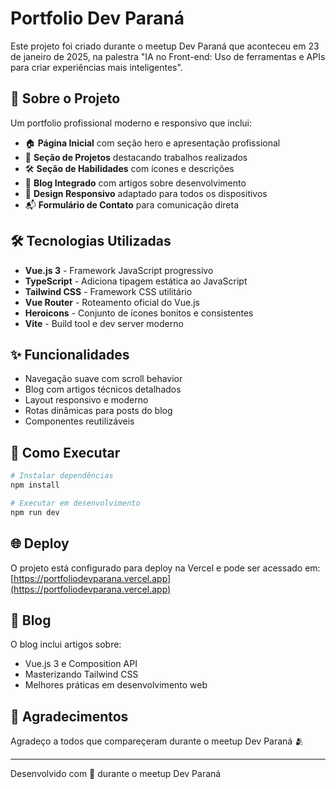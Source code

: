 # Portfolio Dev Paraná

Este projeto foi criado durante o meetup Dev Paraná que aconteceu em 23 de janeiro de 2025, na palestra "IA no Front-end: Uso de ferramentas e APIs para criar experiências mais inteligentes".

## 🚀 Sobre o Projeto

Um portfolio profissional moderno e responsivo que inclui:

- 🏠 **Página Inicial** com seção hero e apresentação profissional
- 💼 **Seção de Projetos** destacando trabalhos realizados
- 🛠️ **Seção de Habilidades** com ícones e descrições
- 📝 **Blog Integrado** com artigos sobre desenvolvimento
- 📱 **Design Responsivo** adaptado para todos os dispositivos
- 📬 **Formulário de Contato** para comunicação direta

## 🛠️ Tecnologias Utilizadas

- **Vue.js 3** - Framework JavaScript progressivo
- **TypeScript** - Adiciona tipagem estática ao JavaScript
- **Tailwind CSS** - Framework CSS utilitário
- **Vue Router** - Roteamento oficial do Vue.js
- **Heroicons** - Conjunto de ícones bonitos e consistentes
- **Vite** - Build tool e dev server moderno

## ✨ Funcionalidades

- Navegação suave com scroll behavior
- Blog com artigos técnicos detalhados
- Layout responsivo e moderno
- Rotas dinâmicas para posts do blog
- Componentes reutilizáveis

## 🚀 Como Executar

```bash
# Instalar dependências
npm install

# Executar em desenvolvimento
npm run dev
```

## 🌐 Deploy

O projeto está configurado para deploy na Vercel e pode ser acessado em:
[https://portfoliodevparana.vercel.app](https://portfoliodevparana.vercel.app)

## 📝 Blog

O blog inclui artigos sobre:
- Vue.js 3 e Composition API
- Masterizando Tailwind CSS
- Melhores práticas em desenvolvimento web

## 🤝 Agradecimentos

Agradeço a todos que compareçeram durante o meetup Dev Paraná 🫂

---
Desenvolvido com 💚 durante o meetup Dev Paraná
